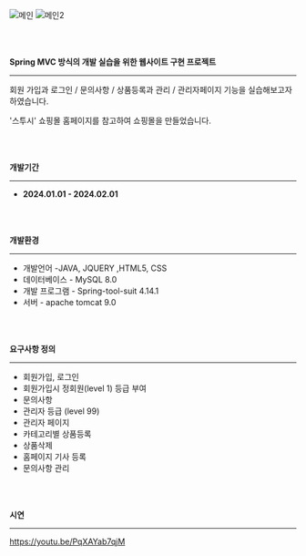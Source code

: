 ![메인](https://github.com/tjsdud2671/javaProjectS12/assets/145426999/8064b2bd-f189-4958-be2c-3b7760f9bcc6)
![메인2](https://github.com/tjsdud2671/javaProjectS12/assets/145426999/fac1a166-ba45-41c4-b659-2ebe8a55a079)

<br/>
<br/>

**Spring MVC 방식의 개발 실습을 위한 웹사이트 구현 프로젝트**

---

회원 가입과 로그인 / 문의사항 / 상품등록과 관리 / 관리자페이지 기능을 실습해보고자 하였습니다.

'스투시' 쇼핑몰 홈페이지를 참고하여 쇼핑몰을 만들었습니다.

<br/>
<br/>

**개발기간**

---

- **2024.01.01 - 2024.02.01**

<br/>
<br/>

**개발환경**

---

- 개발언어 -JAVA, JQUERY ,HTML5, CSS
- 데이터베이스 - MySQL 8.0
- 개발 프로그램 - Spring-tool-suit 4.14.1
- 서버 - apache tomcat 9.0

<br/>
<br/>

**요구사항 정의**

---

- 회원가입, 로그인
- 회원가입시 정회원(level 1) 등급 부여
- 문의사항
- 관리자 등급 (level 99)
- 관리자 페이지
- 카테고리별 상품등록
- 상품삭제
- 홈페이지 기사 등록
- 문의사항 관리

<br/>
<br/>

**시연**

---
https://youtu.be/PqXAYab7qjM
